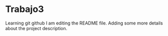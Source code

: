# Trabajo3
Learning git github
I am editing the README file. Adding some more details about the project description.

